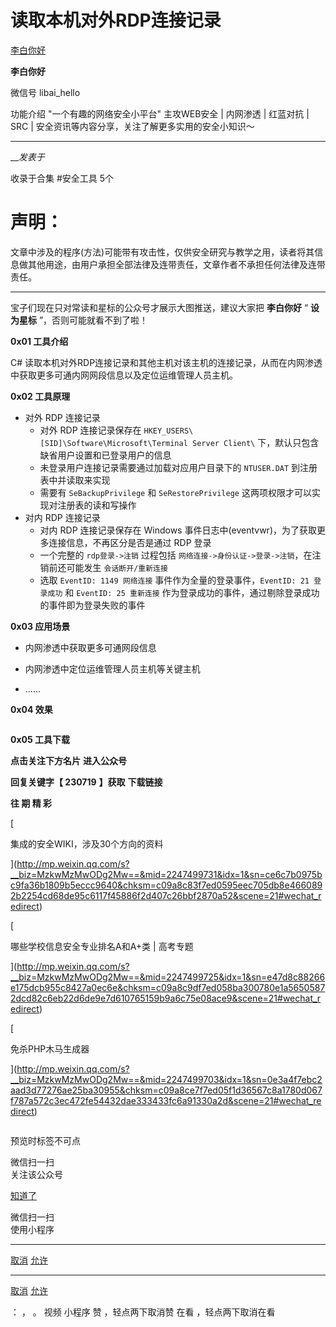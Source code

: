 #  读取本机对外RDP连接记录

[ 李白你好 ](javascript:void\(0\);)

**李白你好** ![]()

微信号 libai_hello

功能介绍 "一个有趣的网络安全小平台" 主攻WEB安全 | 内网渗透 | 红蓝对抗 | SRC | 安全资讯等内容分享，关注了解更多实用的安全小知识～

____

___发表于_

收录于合集 #安全工具 5个

# ****声明：****
文章中涉及的程序(方法)可能带有攻击性，仅供安全研究与教学之用，读者将其信息做其他用途，由用户承担全部法律及连带责任，文章作者不承担任何法律及连带责任。  
  
---  
  
宝子们现在只对常读和星标的公众号才展示大图推送，建议大家把 **李白你好** “ **设为星标** ”，否则可能就看不到了啦！

 **0x01 工具介绍**

C# 读取本机对外RDP连接记录和其他主机对该主机的连接记录，从而在内网渗透中获取更多可通内网网段信息以及定位运维管理人员主机。

 **0x02  工具原理**

  * 对外 RDP 连接记录
    * 对外 RDP 连接记录保存在 `HKEY_USERS\[SID]\Software\Microsoft\Terminal Server Client\` 下，默认只包含缺省用户设置和已登录用户的信息
    * 未登录用户连接记录需要通过加载对应用户目录下的 `NTUSER.DAT` 到注册表中并读取来实现
    * 需要有 `SeBackupPrivilege` 和 `SeRestorePrivilege` 这两项权限才可以实现对注册表的读和写操作
  * 对内 RDP 连接记录
    * 对内 RDP 连接记录保存在 Windows 事件日志中(eventvwr)，为了获取更多连接信息，不再区分是否是通过 RDP 登录
    * 一个完整的 `rdp登录->注销` 过程包括 `网络连接->身份认证->登录->注销`，在注销前还可能发生 `会话断开/重新连接`
    * 选取 `EventID: 1149 网络连接` 事件作为全量的登录事件，`EventID: 21 登录成功` 和 `EventID: 25 重新连接` 作为登录成功的事件，通过剔除登录成功的事件即为登录失败的事件

 **0x03  应用场景**

  * 内网渗透中获取更多可通网段信息

  * 内网渗透中定位运维管理人员主机等关键主机

  * ......

 **0x04  效果**

![]()  

 **0x05  工具下载**

 **点击关注下方名片** **进入公众号**

 **回复关键字【 230719** **】获取** **下载链接**

 **往 期 精 彩**

  

[ ![]()

集成的安全WIKI，涉及30个方向的资料

](http://mp.weixin.qq.com/s?__biz=MzkwMzMwODg2Mw==&mid=2247499731&idx=1&sn=ce6c7b0975bc9fa36b1809b5eccc9640&chksm=c09a8c83f7ed0595eec705db8e4660892b2254cd68de95c6117f45886f2d407c26bbf2870a52&scene=21#wechat_redirect)

  

[ ![]()

哪些学校信息安全专业排名A和A+类 | 高考专题

](http://mp.weixin.qq.com/s?__biz=MzkwMzMwODg2Mw==&mid=2247499725&idx=1&sn=e47d8c88266e175dcb955c8427a0ec6e&chksm=c09a8c9df7ed058ba300780e1a56505872dcd82c6eb22d6de9e7d610765159b9a6c75e08ace9&scene=21#wechat_redirect)

  

[ ![]()

免杀PHP木马生成器

](http://mp.weixin.qq.com/s?__biz=MzkwMzMwODg2Mw==&mid=2247499703&idx=1&sn=0e3a4f7ebc2aad3d77276ae25ba30955&chksm=c09a8ce7f7ed05f1d36567c8a1780d067f787a572c3ec472fe54432dae333433fc6a91330a2d&scene=21#wechat_redirect)

  

![]()

预览时标签不可点

微信扫一扫  
关注该公众号

[知道了](javascript:;)

微信扫一扫  
使用小程序

****

[取消](javascript:void\(0\);) [允许](javascript:void\(0\);)

****

[取消](javascript:void\(0\);) [允许](javascript:void\(0\);)

： ， 。   视频 小程序 赞 ，轻点两下取消赞 在看 ，轻点两下取消在看

